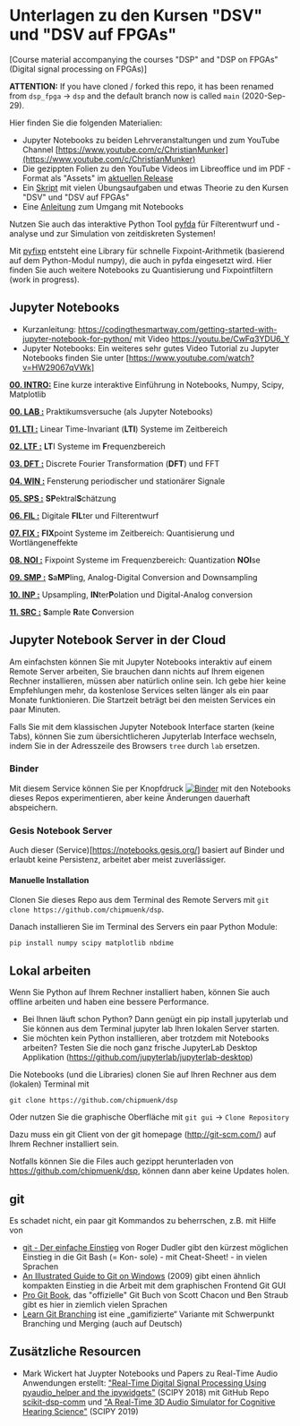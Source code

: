 # Unterlagen zu den Kursen "DSV" und "DSV auf FPGAs" 
[Course material accompanying the courses "DSP" and "DSP on FPGAs" (Digital signal processing on FPGAs)]

**ATTENTION:** If you have cloned / forked this repo, it has been renamed from `dsp_fpga` -> `dsp` and the default branch now is called `main` (2020-Sep-29).

Hier finden Sie die folgenden Materialien:
* Jupyter Notebooks zu beiden Lehrveranstaltungen und zum YouTube Channel [https://www.youtube.com/c/ChristianMunker](https://www.youtube.com/c/ChristianMunker)
* Die gezippten Folien zu den YouTube Videos im Libreoffice und im PDF - Format als "Assets" im [aktuellen Release](https://github.com/chipmuenk/dsp/releases/tag/2020ss.2)
* Ein [Skript](docs/DSV_FPGA_Muenker_Skript.pdf) mit vielen Übungsaufgaben und etwas Theorie zu den Kursen "DSV" und "DSV auf FPGAs"
* Eine [Anleitung](docs/2020-DSP_Notebooks) zum Umgang mit Notebooks

Nutzen Sie auch das interaktive Python Tool [pyfda](https://github.com/chipmuenk/pyfda) für Filterentwurf und -analyse und zur Simulation von zeitdiskreten Systemen!

Mit [pyfixp](https://github.com/chipmuenk/pyfixp) entsteht eine Library für schnelle Fixpoint-Arithmetik (basierend auf dem Python-Modul numpy), die auch in pyfda eingesetzt wird. Hier finden Sie auch weitere Notebooks zu Quantisierung und Fixpointfiltern (work in progress).

## Jupyter Notebooks
* Kurzanleitung: https://codingthesmartway.com/getting-started-with-jupyter-notebook-for-python/ mit Video https://youtu.be/CwFq3YDU6_Y
* Jupyter Notebooks: Ein weiteres sehr gutes Video Tutorial zu Jupyter Notebooks finden Sie unter [https://www.youtube.com/watch?v=HW29067qVWk]

**[00. INTRO:](notebooks/00_Intro/_index.ipynb)** Eine kurze interaktive Einführung in Notebooks, Numpy, Scipy, Matplotlib

**[00. LAB :](notebooks/00_LAB/_index.ipynb)** Praktikumsversuche (als Jupyter Notebooks)

**[01. LTI :](notebooks/01_LTI/_index.ipynb)** Linear Time-Invariant (**LTI**) Systeme im Zeitbereich

**[02. LTF :](notebooks/02_LTF/_index.ipynb)** **LT**I Systeme im **F**requenzbereich

**[03. DFT :](notebooks/03_DFT/_index.ipynb)** Discrete Fourier Transformation (**DFT**) und FFT

**[04. WIN :](notebooks/04_WIN/_index.ipynb)** Fensterung periodischer und stationärer Signale

**[05. SPS :](notebooks/05_SPS/_index.ipynb)** **SP**ektral**S**chätzung

**[06. FIL :](notebooks/06_FIL/_index.ipynb)** Digitale **FIL**ter und Filterentwurf

**[07. FIX :](notebooks/07_FIX/_index.ipynb)** **FIX**point Systeme im Zeitbereich: Quantisierung und Wortlängeneffekte

**[08. NOI :](notebooks/08_NOI/_index.ipynb)** Fixpoint Systeme im Frequenzbereich: Quantization **NOI**se

**[09. SMP :](notebooks/09_SMP/_index.ipynb)** **S**a**MP**ling, Analog-Digital Conversion and Downsampling

**[10. INP :](notebooks/10_INP/_index.ipynb)** Upsampling, **IN**ter**P**olation und Digital-Analog conversion

**[11. SRC :](notebooks/11_SRC/_index.ipynb)** **S**ample **R**ate **C**onversion

## Jupyter Notebook Server in der Cloud
Am einfachsten können Sie mit Jupyter Notebooks interaktiv auf einem Remote Server arbeiten, Sie brauchen dann nichts auf Ihrem eigenen Rechner installieren, müssen aber natürlich online sein. Ich gebe hier keine Empfehlungen mehr, da kostenlose Services selten länger als ein paar Monate funktionieren. Die Startzeit beträgt bei den meisten Services ein paar Minuten. 

Falls Sie mit dem klassischen Jupyter Notebook Interface starten (keine Tabs), können Sie zum übersichtlicheren Jupyterlab Interface wechseln, indem Sie in der Adresszeile des Browsers `tree` durch `lab` ersetzen.

### Binder
Mit diesem Service können Sie per Knopfdruck [![Binder](https://mybinder.org/badge_logo.svg)](https://mybinder.org/v2/gh/chipmuenk/dsp/HEAD?urlpath=lab/tree/README.md) mit den Notebooks dieses Repos experimentieren, aber keine Änderungen dauerhaft abspeichern.

### Gesis Notebook Server
Auch dieser (Service)[https://notebooks.gesis.org/] basiert auf Binder und erlaubt keine Persistenz, arbeitet aber meist zuverlässiger.

#### Manuelle Installation
Clonen Sie dieses Repo aus dem Terminal des Remote Servers mit `git clone https://github.com/chipmuenk/dsp`.

Danach installieren Sie im Terminal des Servers ein paar Python Module:

    pip install numpy scipy matplotlib nbdime

## Lokal arbeiten
Wenn Sie Python auf Ihrem Rechner installiert haben, können Sie auch offline arbeiten und haben eine bessere Performance. 

- Bei Ihnen läuft schon Python? Dann genügt ein pip install jupyterlab und Sie können aus dem Terminal jupyter lab Ihren lokalen Server starten. 
- Sie möchten kein Python installieren, aber trotzdem mit Notebooks arbeiten? Testen Sie die noch ganz frische JupyterLab Desktop Applikation (https://github.com/jupyterlab/jupyterlab-desktop)

Die Notebooks (und die Libraries) clonen Sie auf Ihren Rechner aus dem (lokalen) Terminal mit 

    git clone https://github.com/chipmuenk/dsp
    
Oder nutzen Sie die graphische Oberfläche mit `git gui` -> `Clone Repository`
  
Dazu muss ein git Client von der git homepage (http://git-scm.com/) auf Ihrem Rechner installiert sein.

Notfalls können Sie die Files auch gezippt herunterladen von  https://github.com/chipmuenk/dsp, können dann aber keine Updates holen.


## git
Es schadet nicht, ein paar git Kommandos zu beherrschen, z.B. mit Hilfe von

* [git - Der einfache Einstieg](http://rogerdudler.github.io/git-guide/index.de.html) von Roger Dudler gibt den kürzest möglichen Einstieg in die Git Bash (= Kon-
sole) - mit Cheat-Sheet! - in vielen Sprachen
* [An Illustrated Guide to Git on Windows](http://nathanj.github.io/gitguide/tour.html) (2009) gibt einen ähnlich kompakten Einstieg in die Arbeit mit dem graphischen Frontend Git GUI
* [Pro Git Book](http://git-scm.com/book/de/v2), das "offizielle" Git Buch von Scott Chacon und Ben Straub gibt es hier in ziemlich vielen Sprachen
* [Learn Git Branching](https://learngitbranching.js.org?locale=de_DE) ist eine „gamifizierte“ Variante mit Schwerpunkt Branching und Merging (auch auf Deutsch)

## Zusätzliche Resourcen
* Mark Wickert hat Juypter Notebooks und Papers zu Real-Time Audio Anwendungen erstellt: ["Real-Time Digital Signal Processing Using pyaudio_helper and the ipywidgets"](https://conference.scipy.org/proceedings/scipy2018/pdfs/mark_wickert_250.pdf) (SCIPY 2018) mit GitHub Repo [scikit-dsp-comm](https://github.com/mwickert/scikit-dsp-comm) und ["A Real-Time 3D Audio Simulator for Cognitive Hearing Science"](http://conference.scipy.org/proceedings/scipy2019/mark_wickert.html) (SCIPY 2019)
